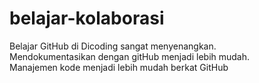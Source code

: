 # belajar-kolaborasi
Belajar GitHub di Dicoding sangat menyenangkan. <br>
Mendokumentasikan dengan gitHub menjadi lebih mudah. <br>
Manajemen kode menjadi lebih mudah berkat GitHub
